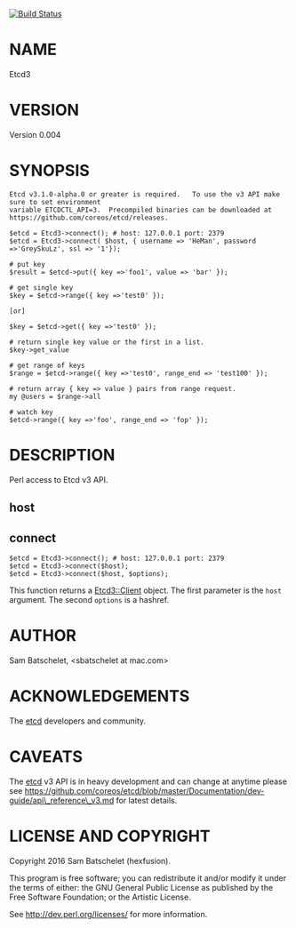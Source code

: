 [![Build Status](https://api.travis-ci.org/hexfusion/perl-etcd3.svg?branch=master)](https://travis-ci.org/hexfusion/perl-etcd3)

# NAME

Etcd3

# VERSION

Version 0.004

# SYNOPSIS

    Etcd v3.1.0-alpha.0 or greater is required.   To use the v3 API make sure to set environment
    variable ETCDCTL_API=3.  Precompiled binaries can be downloaded at https://github.com/coreos/etcd/releases.

    $etcd = Etcd3->connect(); # host: 127.0.0.1 port: 2379
    $etcd = Etcd3->connect( $host, { username => 'HeMan', password =>'GreySkuLz', ssl => '1'});

    # put key
    $result = $etcd->put({ key =>'foo1', value => 'bar' });

    # get single key
    $key = $etcd->range({ key =>'test0' });

    [or]

    $key = $etcd->get({ key =>'test0' });

    # return single key value or the first in a list.
    $key->get_value

    # get range of keys
    $range = $etcd->range({ key =>'test0', range_end => 'test100' });

    # return array { key => value } pairs from range request.
    my @users = $range->all

    # watch key
    $etcd->range({ key =>'foo', range_end => 'fop' });

# DESCRIPTION

Perl access to Etcd v3 API.

## host

## connect

    $etcd = Etcd3->connect(); # host: 127.0.0.1 port: 2379
    $etcd = Etcd3->connect($host);
    $etcd = Etcd3->connect($host, $options);

This function returns a [Etcd3::Client](https://metacpan.org/pod/Etcd3::Client) object.  The first parameter is the 
`host` argument.  The second `options` is a hashref.

# AUTHOR

Sam Batschelet, &lt;sbatschelet at mac.com>

# ACKNOWLEDGEMENTS

The [etcd](https://metacpan.org/pod/etcd) developers and community.

# CAVEATS

The [etcd](https://metacpan.org/pod/etcd) v3 API is in heavy development and can change at anytime please see
https://github.com/coreos/etcd/blob/master/Documentation/dev-guide/api\_reference\_v3.md
for latest details.

# LICENSE AND COPYRIGHT

Copyright 2016 Sam Batschelet (hexfusion).

This program is free software; you can redistribute it and/or modify it
under the terms of either: the GNU General Public License as published
by the Free Software Foundation; or the Artistic License.

See http://dev.perl.org/licenses/ for more information.
